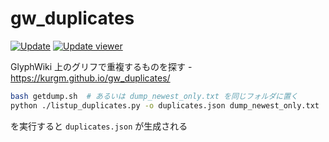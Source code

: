 gw_duplicates
=============

[![Update](https://github.com/kurgm/gw_duplicates/actions/workflows/update.yml/badge.svg)](https://github.com/kurgm/gw_duplicates/actions/workflows/update.yml)
[![Update viewer](https://github.com/kurgm/gw_duplicates/actions/workflows/update-viewer.yml/badge.svg)](https://github.com/kurgm/gw_duplicates/actions/workflows/update-viewer.yml)

GlyphWiki 上のグリフで重複するものを探す - https://kurgm.github.io/gw_duplicates/

```sh
bash getdump.sh  # あるいは dump_newest_only.txt を同じフォルダに置く
python ./listup_duplicates.py -o duplicates.json dump_newest_only.txt
```

を実行すると `duplicates.json` が生成される

